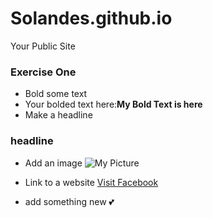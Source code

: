 Solandes.github.io
=====================

Your Public Site

### Exercise One
- Bold some text
- Your bolded text here:**My Bold Text is here**
- Make a headline

### headline
- Add an image
![My Picture](https://scontent-a-iad.xx.fbcdn.net/hphotos-ash3/t1/581877_10200239654493897_1357504214_n.jpg)

- Link to a website
[Visit Facebook](www.facebook.com)

- add something new 
:two_hearts:
